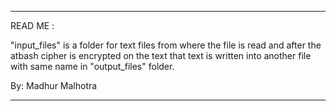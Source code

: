 --------------------------------------------------------------------------------------------------------------------------------------------------------
READ ME :

"input_files" is a folder for text files from where the file is read and after the atbash cipher is encrypted on the text that text is written into 
another file with same name in "output_files" folder.

By: Madhur Malhotra



--------------------------------------------------------------------------------------------------------------------------------------------------------
